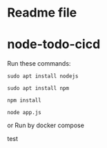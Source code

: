 # Readme file
# node-todo-cicd

Run these commands:


`sudo apt install nodejs`


`sudo apt install npm`


`npm install`

`node app.js`

or Run by docker compose

test

